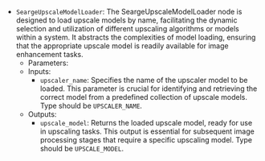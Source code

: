 - `SeargeUpscaleModelLoader`: The SeargeUpscaleModelLoader node is designed to load upscale models by name, facilitating the dynamic selection and utilization of different upscaling algorithms or models within a system. It abstracts the complexities of model loading, ensuring that the appropriate upscale model is readily available for image enhancement tasks.
    - Parameters:
    - Inputs:
        - `upscaler_name`: Specifies the name of the upscaler model to be loaded. This parameter is crucial for identifying and retrieving the correct model from a predefined collection of upscale models. Type should be `UPSCALER_NAME`.
    - Outputs:
        - `upscale_model`: Returns the loaded upscale model, ready for use in upscaling tasks. This output is essential for subsequent image processing stages that require a specific upscaling model. Type should be `UPSCALE_MODEL`.
